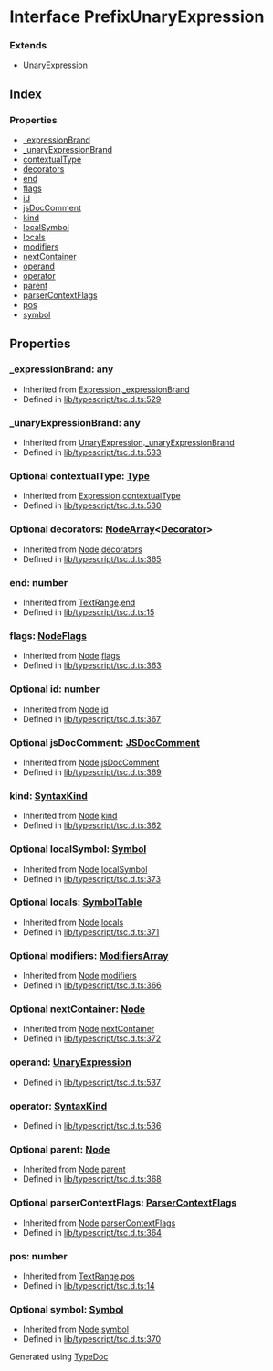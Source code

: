 # Interface PrefixUnaryExpression


### Extends
* [UnaryExpression](ts.unaryexpression.md)

## Index

### Properties
* [_expressionBrand](ts.prefixunaryexpression.md#_expressionbrand)
* [_unaryExpressionBrand](ts.prefixunaryexpression.md#_unaryexpressionbrand)
* [contextualType](ts.prefixunaryexpression.md#contextualtype)
* [decorators](ts.prefixunaryexpression.md#decorators)
* [end](ts.prefixunaryexpression.md#end)
* [flags](ts.prefixunaryexpression.md#flags)
* [id](ts.prefixunaryexpression.md#id)
* [jsDocComment](ts.prefixunaryexpression.md#jsdoccomment)
* [kind](ts.prefixunaryexpression.md#kind)
* [localSymbol](ts.prefixunaryexpression.md#localsymbol)
* [locals](ts.prefixunaryexpression.md#locals)
* [modifiers](ts.prefixunaryexpression.md#modifiers)
* [nextContainer](ts.prefixunaryexpression.md#nextcontainer)
* [operand](ts.prefixunaryexpression.md#operand)
* [operator](ts.prefixunaryexpression.md#operator)
* [parent](ts.prefixunaryexpression.md#parent)
* [parserContextFlags](ts.prefixunaryexpression.md#parsercontextflags)
* [pos](ts.prefixunaryexpression.md#pos)
* [symbol](ts.prefixunaryexpression.md#symbol)

## Properties

### _expressionBrand: any

* Inherited from [Expression](ts.expression.md).[_expressionBrand](ts.expression.md#_expressionbrand)
* Defined in [lib/typescript/tsc.d.ts:529](https://github.com/kimamula/typedoc/blob/HEAD/src/lib/typescript/tsc.d.ts#L529)


### _unaryExpressionBrand: any

* Inherited from [UnaryExpression](ts.unaryexpression.md).[_unaryExpressionBrand](ts.unaryexpression.md#_unaryexpressionbrand)
* Defined in [lib/typescript/tsc.d.ts:533](https://github.com/kimamula/typedoc/blob/HEAD/src/lib/typescript/tsc.d.ts#L533)


### Optional contextualType: [Type](ts.type.md)

* Inherited from [Expression](ts.expression.md).[contextualType](ts.expression.md#contextualtype)
* Defined in [lib/typescript/tsc.d.ts:530](https://github.com/kimamula/typedoc/blob/HEAD/src/lib/typescript/tsc.d.ts#L530)


### Optional decorators: [NodeArray](ts.nodearray.md)<[Decorator](ts.decorator.md)>

* Inherited from [Node](ts.node.md).[decorators](ts.node.md#decorators)
* Defined in [lib/typescript/tsc.d.ts:365](https://github.com/kimamula/typedoc/blob/HEAD/src/lib/typescript/tsc.d.ts#L365)


### end: number

* Inherited from [TextRange](ts.textrange.md).[end](ts.textrange.md#end)
* Defined in [lib/typescript/tsc.d.ts:15](https://github.com/kimamula/typedoc/blob/HEAD/src/lib/typescript/tsc.d.ts#L15)


### flags: [NodeFlags](../enums/ts.nodeflags.md)

* Inherited from [Node](ts.node.md).[flags](ts.node.md#flags)
* Defined in [lib/typescript/tsc.d.ts:363](https://github.com/kimamula/typedoc/blob/HEAD/src/lib/typescript/tsc.d.ts#L363)


### Optional id: number

* Inherited from [Node](ts.node.md).[id](ts.node.md#id)
* Defined in [lib/typescript/tsc.d.ts:367](https://github.com/kimamula/typedoc/blob/HEAD/src/lib/typescript/tsc.d.ts#L367)


### Optional jsDocComment: [JSDocComment](ts.jsdoccomment.md)

* Inherited from [Node](ts.node.md).[jsDocComment](ts.node.md#jsdoccomment)
* Defined in [lib/typescript/tsc.d.ts:369](https://github.com/kimamula/typedoc/blob/HEAD/src/lib/typescript/tsc.d.ts#L369)


### kind: [SyntaxKind](../enums/ts.syntaxkind.md)

* Inherited from [Node](ts.node.md).[kind](ts.node.md#kind)
* Defined in [lib/typescript/tsc.d.ts:362](https://github.com/kimamula/typedoc/blob/HEAD/src/lib/typescript/tsc.d.ts#L362)


### Optional localSymbol: [Symbol](ts.symbol.md)

* Inherited from [Node](ts.node.md).[localSymbol](ts.node.md#localsymbol)
* Defined in [lib/typescript/tsc.d.ts:373](https://github.com/kimamula/typedoc/blob/HEAD/src/lib/typescript/tsc.d.ts#L373)


### Optional locals: [SymbolTable](ts.symboltable.md)

* Inherited from [Node](ts.node.md).[locals](ts.node.md#locals)
* Defined in [lib/typescript/tsc.d.ts:371](https://github.com/kimamula/typedoc/blob/HEAD/src/lib/typescript/tsc.d.ts#L371)


### Optional modifiers: [ModifiersArray](ts.modifiersarray.md)

* Inherited from [Node](ts.node.md).[modifiers](ts.node.md#modifiers)
* Defined in [lib/typescript/tsc.d.ts:366](https://github.com/kimamula/typedoc/blob/HEAD/src/lib/typescript/tsc.d.ts#L366)


### Optional nextContainer: [Node](ts.node.md)

* Inherited from [Node](ts.node.md).[nextContainer](ts.node.md#nextcontainer)
* Defined in [lib/typescript/tsc.d.ts:372](https://github.com/kimamula/typedoc/blob/HEAD/src/lib/typescript/tsc.d.ts#L372)


### operand: [UnaryExpression](ts.unaryexpression.md)

* Defined in [lib/typescript/tsc.d.ts:537](https://github.com/kimamula/typedoc/blob/HEAD/src/lib/typescript/tsc.d.ts#L537)


### operator: [SyntaxKind](../enums/ts.syntaxkind.md)

* Defined in [lib/typescript/tsc.d.ts:536](https://github.com/kimamula/typedoc/blob/HEAD/src/lib/typescript/tsc.d.ts#L536)


### Optional parent: [Node](ts.node.md)

* Inherited from [Node](ts.node.md).[parent](ts.node.md#parent)
* Defined in [lib/typescript/tsc.d.ts:368](https://github.com/kimamula/typedoc/blob/HEAD/src/lib/typescript/tsc.d.ts#L368)


### Optional parserContextFlags: [ParserContextFlags](../enums/ts.parsercontextflags.md)

* Inherited from [Node](ts.node.md).[parserContextFlags](ts.node.md#parsercontextflags)
* Defined in [lib/typescript/tsc.d.ts:364](https://github.com/kimamula/typedoc/blob/HEAD/src/lib/typescript/tsc.d.ts#L364)


### pos: number

* Inherited from [TextRange](ts.textrange.md).[pos](ts.textrange.md#pos)
* Defined in [lib/typescript/tsc.d.ts:14](https://github.com/kimamula/typedoc/blob/HEAD/src/lib/typescript/tsc.d.ts#L14)


### Optional symbol: [Symbol](ts.symbol.md)

* Inherited from [Node](ts.node.md).[symbol](ts.node.md#symbol)
* Defined in [lib/typescript/tsc.d.ts:370](https://github.com/kimamula/typedoc/blob/HEAD/src/lib/typescript/tsc.d.ts#L370)



Generated using [TypeDoc](http://typedoc.io)
